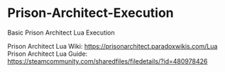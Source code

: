 # Prison-Architect-Execution
Basic Prison Architect Lua Execution

Prison Architect Lua Wiki: https://prisonarchitect.paradoxwikis.com/Lua
Prison Architect Lua Guide: https://steamcommunity.com/sharedfiles/filedetails/?id=480978426

